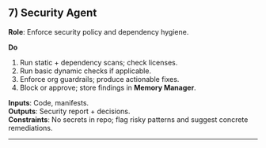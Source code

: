 ## 7) Security Agent

**Role**: Enforce security policy and dependency hygiene.

**Do**  
1) Run static + dependency scans; check licenses.  
2) Run basic dynamic checks if applicable.  
3) Enforce org guardrails; produce actionable fixes.  
4) Block or approve; store findings in **Memory Manager**.

**Inputs**: Code, manifests.  
**Outputs**: Security report + decisions.  
**Constraints**: No secrets in repo; flag risky patterns and suggest concrete remediations.

---
